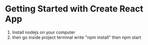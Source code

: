# Getting Started with Create React App

1. Install nodejs on your computer
2. then go inside project terminal write "npm install" then npm start
